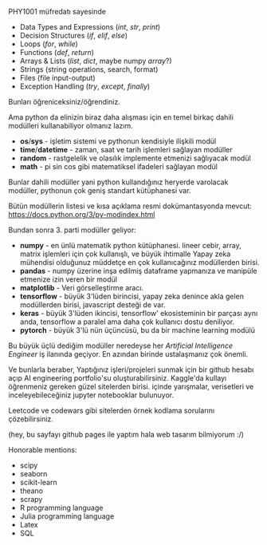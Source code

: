 PHY1001 müfredatı sayesinde

- Data Types and Expressions (*int*, *str*, *print*)
- Decision Structures (*if*, *elif*, *else*)
- Loops (*for*, *while*)
- Functions (*def*, *return*) 
- Arrays & Lists (*list*, *dict*, maybe numpy *array*?)
- Strings (string operations, search, format)
- Files (file input-output)
- Exception Handling (*try*, *except*, *finally*)

Bunları öğreniceksiniz/öğrendiniz.

Ama python da elinizin biraz daha alışması için en temel birkaç dahili modülleri kullanabiliyor olmanız lazım.

- **os**/**sys** - işletim sistemi ve pythonun kendisiyle ilişkili modül
- **time**/**datetime** - zaman, saat ve tarih işlemleri sağlayan modüller
- **random** - rastgelelik ve olasılık implemente etmenizi sağlıyacak modül
- **math** - pi sin cos gibi matematiksel ifadeleri sağlayan modül

Bunlar dahili modüller yani python kullandığınız heryerde varolacak modüller, pythonun çok geniş standart kütüphanesi var.

Bütün modüllerin listesi ve kısa açıklama resmi dokümantasyonda mevcut: https://docs.python.org/3/py-modindex.html

Bundan sonra 3. parti modüller geliyor:

- **numpy** - en ünlü matematik python kütüphanesi. lineer cebir, array, matrix işlemleri için çok kullanışlı, ve büyük ihtimalle Yapay zeka mühendisi olduğunuz müddetçe en çok kullanıcağınız modüllerden birisi.
- **pandas** - numpy üzerine inşa edilmiş dataframe yapmanıza ve manipüle etmenize izin veren bir modül
- **matplotlib** - Veri görselleştirme aracı.
- **tensorflow** - büyük 3'lüden birincisi, yapay zeka denince akla gelen modüllerden birisi, javascript desteği de var.
- **keras** - büyük 3'lüden ikincisi, tensorflow' ekosisteminin bir parçası aynı anda, tensorflow a paralel ama daha çok kullanıcı dostu deniliyor.
- **pytorch** - büyük 3'lü nün üçüncüsü, bu da bir machine learning modülü

Bu büyük üçlü dediğim modüller neredeyse her *Artificial  Intelligence Engineer* iş ilanında geçiyor. En azından birinde ustalaşmanız çok önemli.

Ve bunlarla beraber, Yaptığınız işleri/projeleri sunmak için bir github hesabı açıp AI engineering portfolio'su oluşturabilirsiniz. 
Kaggle'da kullayı öğrenmeniz gereken güzel sitelerden birisi. içinde yarışmalar, verisetleri ve inceleyebileceğiniz jupyter notebooklar bulunuyor.

Leetcode ve codewars gibi sitelerden örnek kodlama sorularını çözebilirsiniz. 

(hey, bu sayfayı github pages ile yaptım hala web tasarım bilmiyorum :/)

Honorable mentions: 
- scipy
- seaborn
- scikit-learn
- theano
- scrapy
- R programming language
- Julia programming language
- Latex
- SQL
